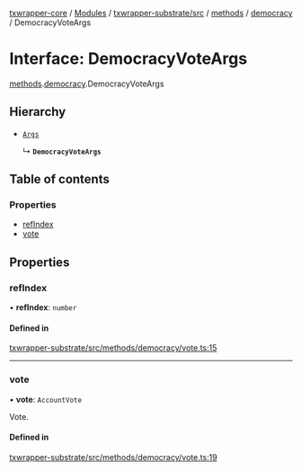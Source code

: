[txwrapper-core](../README.md) / [Modules](../modules.md) / [txwrapper-substrate/src](../modules/txwrapper_substrate_src.md) / [methods](../modules/txwrapper_substrate_src.methods.md) / [democracy](../modules/txwrapper_substrate_src.methods.democracy.md) / DemocracyVoteArgs

# Interface: DemocracyVoteArgs

[methods](../modules/txwrapper_substrate_src.methods.md).[democracy](../modules/txwrapper_substrate_src.methods.democracy.md).DemocracyVoteArgs

## Hierarchy

- [`Args`](../modules/txwrapper_core_src.md#args)

  ↳ **`DemocracyVoteArgs`**

## Table of contents

### Properties

- [refIndex](txwrapper_substrate_src.methods.democracy.DemocracyVoteArgs.md#refindex)
- [vote](txwrapper_substrate_src.methods.democracy.DemocracyVoteArgs.md#vote)

## Properties

### refIndex

• **refIndex**: `number`

#### Defined in

[txwrapper-substrate/src/methods/democracy/vote.ts:15](https://github.com/paritytech/txwrapper-core/blob/d3e4018/packages/txwrapper-substrate/src/methods/democracy/vote.ts#L15)

___

### vote

• **vote**: `AccountVote`

Vote.

#### Defined in

[txwrapper-substrate/src/methods/democracy/vote.ts:19](https://github.com/paritytech/txwrapper-core/blob/d3e4018/packages/txwrapper-substrate/src/methods/democracy/vote.ts#L19)
